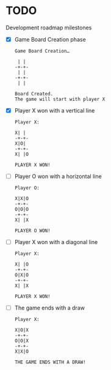 # TODO

Development roadmap milestones

- [X] Game Board Creation phase

    ```
    Game Board Creation…
  
     | |
    -+-+-
     | |
    -+-+-
     | |
  
    Board Created.
    The game will start with player X
    ```

- [X] Player X won with a vertical line

    ```
    Player X:
  
    X| |
    -+-+-
    X|O|
    -+-+-
    X| |O
  
    PLAYER X WON!    
    ```
  
- [ ] Player O won with a horizontal line

    ```
    Player O:
  
    X|X|O
    -+-+-
    O|O|O
    -+-+-
    X| |X
  
    PLAYER O WON!    
    ```

- [ ] Player X won with a diagonal line

    ```
    Player X:
  
    X| |O
    -+-+-
    O|X|O
    -+-+-
    X| |X
  
    PLAYER X WON!    
    ```

- [ ] The game ends with a draw

    ```
    Player X:
  
    X|O|X
    -+-+-
    O|O|X
    -+-+-
    X|X|O
  
    THE GAME ENDS WITH A DRAW!    
    ```